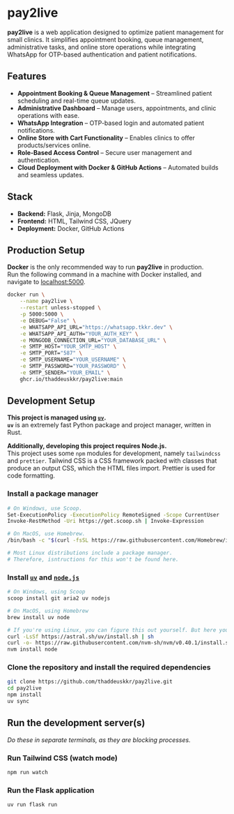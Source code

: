 # pay2live

**pay2live** is a web application designed to optimize patient management for small clinics. It simplifies appointment booking, queue management, administrative tasks, and online store operations while integrating WhatsApp for OTP-based authentication and patient notifications.

## Features

- **Appointment Booking & Queue Management** – Streamlined patient scheduling and real-time queue updates.
- **Administrative Dashboard** – Manage users, appointments, and clinic operations with ease.
- **WhatsApp Integration** – OTP-based login and automated patient notifications.
- **Online Store with Cart Functionality** – Enables clinics to offer products/services online.
- **Role-Based Access Control** – Secure user management and authentication.
- **Cloud Deployment with Docker & GitHub Actions** – Automated builds and seamless updates.

## Stack

- **Backend:** Flask, Jinja, MongoDB
- **Frontend:** HTML, Tailwind CSS, JQuery
- **Deployment:** Docker, GitHub Actions

## Production Setup

**Docker** is the only recommended way to run **pay2live** in production.  
Run the following command in a machine with Docker installed, and navigate to [localhost:5000](http://localhost:5000).

```sh
docker run \
    --name pay2live \
    --restart unless-stopped \
    -p 5000:5000 \
    -e DEBUG="False" \
    -e WHATSAPP_API_URL="https://whatsapp.tkkr.dev" \
    -e WHATSAPP_API_AUTH="YOUR_AUTH_KEY" \
    -e MONGODB_CONNECTION_URL="YOUR_DATABASE_URL" \
    -e SMTP_HOST="YOUR_SMTP_HOST" \
    -e SMTP_PORT="587" \
    -e SMTP_USERNAME="YOUR_USERNAME" \
    -e SMTP_PASSWORD="YOUR_PASSWORD" \
    -e SMTP_SENDER="YOUR_EMAIL" \
    ghcr.io/thaddeuskkr/pay2live:main
```

## Development Setup

**This project is managed using [`uv`](https://github.com/astral-sh/uv).**  
**`uv`** is an extremely fast Python package and project manager, written in Rust.

**Additionally, developing this project requires Node.js.**  
This project uses some `npm` modules for development, namely `tailwindcss` and `prettier`. Tailwind CSS is a CSS framework packed with classes that produce an output CSS, which the HTML files import. Prettier is used for code formatting.

### Install a package manager

```sh
# On Windows, use Scoop.
Set-ExecutionPolicy -ExecutionPolicy RemoteSigned -Scope CurrentUser
Invoke-RestMethod -Uri https://get.scoop.sh | Invoke-Expression
```

```sh
# On MacOS, use Homebrew.
/bin/bash -c "$(curl -fsSL https://raw.githubusercontent.com/Homebrew/install/HEAD/install.sh)"
```

```sh
# Most Linux distributions include a package manager.
# Therefore, isntructions for this won't be found here.
```

### Install [`uv`](https://github.com/astral-sh/uv) and [`node.js`](https://nodejs.org)

```sh
# On Windows, using Scoop
scoop install git aria2 uv nodejs
```

```sh
# On MacOS, using Homebrew
brew install uv node
```

```sh
# If you're using Linux, you can figure this out yourself. But here you go anyways.
curl -LsSf https://astral.sh/uv/install.sh | sh
curl -o- https://raw.githubusercontent.com/nvm-sh/nvm/v0.40.1/install.sh | bash
nvm install node
```

### Clone the repository and install the required dependencies

```sh
git clone https://github.com/thaddeuskkr/pay2live.git
cd pay2live
npm install
uv sync
```

## Run the development server(s)

_Do these in separate terminals, as they are blocking processes._

### Run Tailwind CSS (watch mode)

```sh
npm run watch
```

### Run the Flask application

```sh
uv run flask run
```
